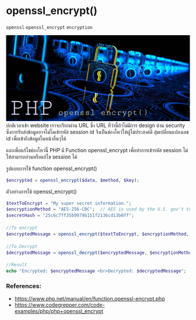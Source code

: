 # openssl_encrypt()
`openssl` `openssl_encrypt` `encryption` 

![](openssl.jpg)
ปกติเวลาเข้า website เราจะเรียกผ่าน URL ซึ่ง URL ที่ว่านี้ถ้าไม่มีการ design ด้าน security ซึ่งการรับส่งข้อมูลอาจไม่ไดเข้ารหัส session id
จึงเป็นช่องโหว่ให้ผู้ไม่ประสงค์ดี สุ่มเปลี่ยนแปลงเลข id เพื่อเข้าถึงข้อมูลในหน้าอื่นๆได้

และเพื่อแก้ไขช่องโหว่นี้ PHP มี Function openssl_encrypt เพื่อทำการเข้ารหัส session ไม่ให้สามารถอ่านหรือแก้ไข session ได้


รูปแบบการใช้ function openssl_encrypt()
````PHP
$encrypted = openssl_encrypt($data, $method, $key);
````

ตัวอย่างการใช้ openssl_encrypt()
````PHP
$textToEncrypt = "My super secret information.";
$encryptionMethod = "AES-256-CBC";  // AES is used by the U.S. gov't to encrypt top secret documents.
$secretHash = "25c6c7ff35b9979b151f2136cd13b0ff";

//To encrypt
$encryptedMessage = openssl_encrypt($textToEncrypt, $encryptionMethod, $secretHash);

//To Decrypt
$decryptedMessage = openssl_decrypt($encryptedMessage, $encryptionMethod, $secretHash);

//Result
echo "Encrypted: $encryptedMessage <br>Decrypted: $decryptedMessage";
````

### References:
- https://www.php.net/manual/en/function.openssl-encrypt.php
- https://www.codegrepper.com/code-examples/php/php+openssl_encrypt
